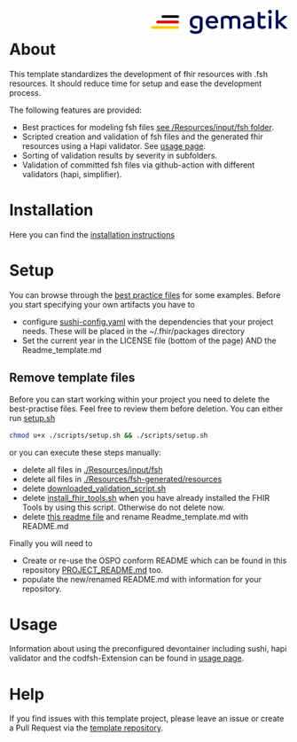 <img align="right" width="250" height="47" src="/Material/images/Gematik_Logo_Flag.svg"/> <br/> 


# About
This template standardizes the development of fhir resources with .fsh resources. It should reduce time for setup and ease the development process.

The following features are provided:

* Best practices for modeling fsh files [see /Resources/input/fsh folder](./Resources/input/fsh).
* Scripted creation and validation of fsh files and the generated fhir resources using a Hapi validator. See [usage page](./USAGE.md).
* Sorting of validation results by severity in subfolders.
* Validation of committed fsh files via github-action with different validators (hapi, simplifier).
# Installation

Here you can find the [installation instructions](INSTALL.md)

# Setup
You can browse through the [best practice files](./Resources/input/fsh) for some examples. Before you start specifying your own artifacts you have to
* configure [sushi-config.yaml](./Resources/sushi-config.yaml) with the dependencies that your project needs. These will be placed in the ~/.fhir/packages directory
* Set the current year in the LICENSE file (bottom of the page) AND the Readme_template.md

## Remove template files
Before you can start working within your project you need to delete the best-practise files. Feel free to review them before deletion. You can either run [setup.sh](./scripts/setup.sh)

```bash
chmod u+x ./scripts/setup.sh && ./scripts/setup.sh
```
or you can execute these steps manually:
* delete all files in [./Resources/input/fsh](./Resources/input/fsh)
* delete all files in [./Resources/fsh-generated/resources](./Resources/fsh-generated/resources)
* delete [downloaded_validation_script.sh](./scripts/downloaded_validation_script.sh)
* delete [install_fhir_tools.sh](./scripts/install_fhir_tools.sh) when you have already installed the FHIR Tools by using this script. Otherwise do not delete now.
* delete [this readme file](./README.md) and rename Readme_template.md with README.md

Finally you will need to
* Create or re-use the OSPO conform README which can be found in this repository [PROJECT_README.md](/PROJECT_README.md) too.
* populate the new/renamed README.md with information for your repository.

# Usage <a name = "usage"></a>
Information about using the preconfigured devontainer including sushi, hapi validator and the codfsh-Extension can be found in [usage page](./USAGE.md).

# Help

If you find issues with this template project, please leave an issue or create a Pull Request via  the [template repository](https://github.com/gematik/spec-TemplateForSimplifierProjects).
